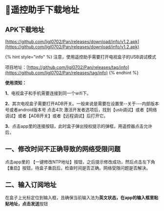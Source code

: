 # 🎈遥控助手下载地址

##  APK下载地址

  [https://github.com/ligl0702/Pan/releases/download/info/v1.2.apk](https://github.com/ligl0702/Pan/releases/download/info/v1.2.apk)

{% hint style="info" %}
 注意，使用遥控助手需要打开电视盒子的USB调试模式

 项目地址：[https://github.com/ligl0702/Pan/releases/tag/info](https://github.com/ligl0702/Pan/releases/tag/info)
{% endhint %}

 **使用须知：**

**1**、电视盒子和手机需要连接到同一个wifi下。

**2**、其次电视盒子需要打开ADB开关。一般来说是需要在设置里--关于---内部版本号或者android版本号 点击4次 激活开发者选项后，找到【usb调试】或者【网络调试】或者【ADB开关】或者【远程调试】后打开它。

**3**、点击app里的连接按钮，此时盒子弹出授权提示的弹框，用遥控器点击允许后，

##  一、修改时间不正确导致的网络受限问题  

点击app里的 【一键修改NTP地址】按钮，之后提示修改成功，然后点击左下角【重启】按钮，待盒子重启后，检查时间是否正确。网络受限问题是否解决。

##  二、输入订阅地址

 在盒子上光标定位到输入框，且确保当前输入法为**英文状态，**在app的输入框里粘贴地址，点击**发送**按钮

